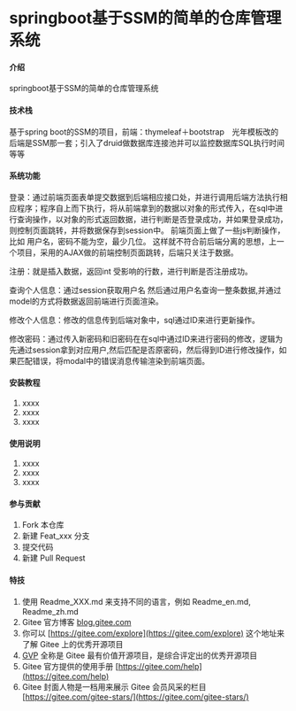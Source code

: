# springboot基于SSM的简单的仓库管理系统

#### 介绍
springboot基于SSM的简单的仓库管理系统

#### 技术栈
基于spring boot的SSM的项目，前端：thymeleaf＋bootstrap　光年模板改的
后端是SSM那一套；引入了druid做数据库连接池并可以监控数据库SQL执行时间等等
 
#### 系统功能
登录：通过前端页面表单提交数据到后端相应接口处，并进行调用后端方法执行相应程序；程序自上而下执行，将从前端拿到的数据以对象的形式传入，在sql中进行查询操作，以对象的形式返回数据，进行判断是否登录成功，并如果登录成功，则控制页面跳转，并将数据保存到session中。
前端页面上做了一些js判断操作，比如 用户名，密码不能为空，最少几位。
这样就不符合前后端分离的思想，上一个项目，采用的AJAX做的前端控制页面跳转，后端只关注于数据。

注册：就是插入数据，返回int 受影响的行数，进行判断是否注册成功。

查询个人信息：通过session获取用户名 然后通过用户名查询一整条数据,并通过model的方式将数据返回前端进行页面渲染。

修改个人信息：修改的信息传到后端对象中，sql通过ID来进行更新操作。

修改密码：通过传入新密码和旧密码在在sql中通过ID来进行密码的修改，逻辑为先通过session拿到对应用户,然后匹配是否原密码，然后得到ID进行修改操作，如果匹配错误，将modal中的错误消息传输渲染到前端页面。
#### 安装教程

1.  xxxx
2.  xxxx
3.  xxxx

#### 使用说明

1.  xxxx
2.  xxxx
3.  xxxx

#### 参与贡献

1.  Fork 本仓库
2.  新建 Feat_xxx 分支
3.  提交代码
4.  新建 Pull Request


#### 特技

1.  使用 Readme\_XXX.md 来支持不同的语言，例如 Readme\_en.md, Readme\_zh.md
2.  Gitee 官方博客 [blog.gitee.com](https://blog.gitee.com)
3.  你可以 [https://gitee.com/explore](https://gitee.com/explore) 这个地址来了解 Gitee 上的优秀开源项目
4.  [GVP](https://gitee.com/gvp) 全称是 Gitee 最有价值开源项目，是综合评定出的优秀开源项目
5.  Gitee 官方提供的使用手册 [https://gitee.com/help](https://gitee.com/help)
6.  Gitee 封面人物是一档用来展示 Gitee 会员风采的栏目 [https://gitee.com/gitee-stars/](https://gitee.com/gitee-stars/)

